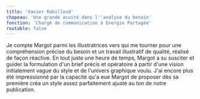 ```yaml
---
title: 'Xavier Rabilloud'
chapeau: 'Une grande acuité dans l''analyse du besoin'
fonction: 'Chargé de communication à Energie Partagée'
routable: false
---
```


Je compte Margot parmi les illustratrices vers qui me tourner pour une compréhension précise du besoin et un travail illustratif de qualité, réalisé de façon réactive. En tout juste une heure de temps, Margot a su susciter et guider la formulation d'un brief précis et opératoire à partir d'une vision initialement vague du style et de l'univers graphique voulu. J'ai encore plus été impressionné par la capacité qu'a eue Margot de proposer dès sa première créa un style assez parfaitement ajusté au ton de notre publication.